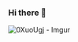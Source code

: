 ### Hi there 👋

<!--
**andronik-GitHub/andronik-GitHub** is a ✨ _special_ ✨ repository because its `README.md` (this file) appears on your GitHub profile.

Here are some ideas to get you started:

- 🔭 I’m currently working on ...
- 🌱 I’m currently learning ...
- 👯 I’m looking to collaborate on ...
- 🤔 I’m looking for help with ...
- 💬 Ask me about ...
- 📫 How to reach me: ...
- 😄 Pronouns: ...
- ⚡ Fun fact: ...
-->
![0XuoUgj - Imgur](https://user-images.githubusercontent.com/90332364/224560510-0c881d32-6f9d-42a9-a0ce-768dc98f4993.jpg)

